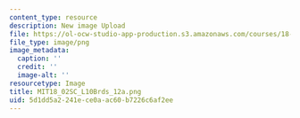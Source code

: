 ```yaml
---
content_type: resource
description: New image Upload
file: https://ol-ocw-studio-app-production.s3.amazonaws.com/courses/18-02sc-multivariable-calculus-fall-2010/5d1dd5a2241ece0aac60b7226c6af2ee_MIT18_02SC_L10Brds_12a.png
file_type: image/png
image_metadata:
  caption: ''
  credit: ''
  image-alt: ''
resourcetype: Image
title: MIT18_02SC_L10Brds_12a.png
uid: 5d1dd5a2-241e-ce0a-ac60-b7226c6af2ee
---
```

